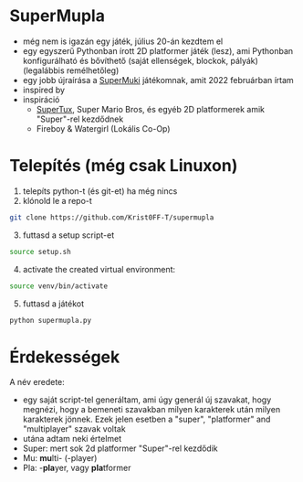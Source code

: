 # SuperMupla
- még nem is igazán egy játék, július 20-án kezdtem el
- egy egyszerű Pythonban írott 2D platformer játék (lesz), ami Pythonban konfigurálható és bővíthető (saját ellenségek, blockok, pályák) (legalábbis remélhetőleg)
- egy jobb újraírása a [SuperMuki](https://github.com/Krist0FF-T/supermuki) játékomnak, amit 2022 februárban írtam
- inspired by
- inspiráció
    - [SuperTux](https://github.com/SuperTux/supertux), Super Mario Bros, és egyéb 2D platformerek amik "Super"-rel kezdődnek
    - Fireboy & Watergirl (Lokális Co-Op)

# Telepítés (még csak Linuxon)
1. telepíts python-t (és git-et) ha még nincs
2. klónold le a repo-t
```bash
git clone https://github.com/Krist0FF-T/supermupla
```
3. futtasd a setup script-et
```bash
source setup.sh
```
4. activate the created virtual environment:
```bash
source venv/bin/activate
```
5. futtasd a játékot
```bash
python supermupla.py
```

# Érdekességek

A név eredete:
- egy saját script-tel generáltam, ami úgy generál új szavakat, hogy megnézi, hogy a bemeneti szavakban milyen karakterek után milyen karakterek jönnek. Ezek jelen esetben a "super", "platformer" and "multiplayer" szavak voltak
- utána adtam neki értelmet
- Super: mert sok 2d platformer "Super"-rel kezdődik
- Mu: **mu**lti- (-player)
- Pla: -**pla**yer, vagy **pla**tformer




